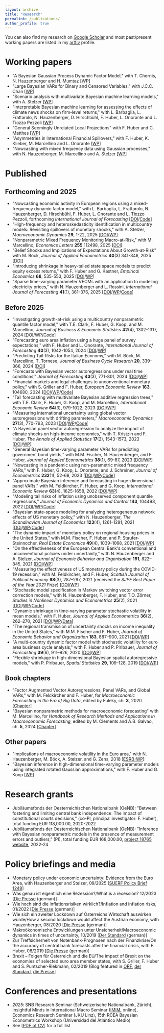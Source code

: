 ```yaml
---
layout: archive
title: "Research"
permalink: /publications/
author_profile: true
---
```


You can also find my research on <a href="https://scholar.google.at/citations?user=ymlNJ_UAAAAJ&hl=en">Google Scholar</a> and most past/present working papers are listed in my <a href="https://arxiv.org/a/pfarrhofer_m_1.html">arXiv</a> profile.

# Working papers 
* "A Bayesian Gaussian Process Dynamic Factor Model," with T. Chernis, N. Hauzenberger and H. Mumtaz [[WP](https://arxiv.org/abs/2509.04928)]
* "Large Bayesian VARs for Binary and Censored Variables," with J.C.C. Chan [[WP](https://arxiv.org/abs/2506.01422)]
* "Scenario analysis with multivariate Bayesian machine learning models," with A. Stelzer [[WP](https://arxiv.org/abs/2502.08440)]
* "Interpretable Bayesian machine learning for assessing the effects of climate news shocks on firm-level returns," with L. Barbaglia, L. Frattarolo, N. Hauzenberger, D. Hirschbühl, F. Huber, L. Onorante and L. Tiozzo Pezzoli [[WP](http://ssrn.com/abstract=5133162)]
* "General Seemingly Unrelated Local Projections" with F. Huber and C. Matthes [[WP](http://arxiv.org/abs/2410.17105)]
* "Asymmetries in International Financial Spillovers," with F. Huber, K. Klieber, M. Marcellino and L. Onorante [[WP](https://arxiv.org/abs/2410.16214)]
* "Nowcasting with mixed frequency data using Gaussian processes," with N. Hauzenberger, M. Marcellino and A. Stelzer [[WP](https://arxiv.org/abs/2402.10574)]

# Published
## Forthcoming and 2025
* "Nowcasting economic activity in European regions using a mixed-frequency dynamic factor model," with L. Barbaglia, L. Frattarolo, N. Hauzenberger, D. Hirschbühl, F. Huber, L. Onorante and L. Tiozzo Pezzoli, forthcoming _International Journal of Forecasting_ [[DOI](https://doi.org/10.1016/j.ijforecast.2025.09.006)/[Code](https://github.com/lucabarbaglia/RegionalNowcasting_replication_package_IJoF)]
* "High-frequency and heteroskedasticity identification in multicountry models: Revisiting spillovers of monetary shocks," with A. Stelzer, _Macroeconomic Dynamics_ **29**, 1-22, 2025 [[DOI](https://doi.org/10.1017/S136510052510031X)/[WP](https://arxiv.org/abs/1912.03158)]
* "Nonparametric Mixed Frequency Monitoring Macro-at-Risk," with M. Marcellino, _Economics Letters_ **255** 112498, 2025 [[DOI](https://doi.org/10.1016/j.econlet.2025.112498)]
* "Belief Shocks and Implications of Expectations About Growth-at-Risk" with M. Böck, _Journal of Applied Econometrics_ **40**(3) 341-348, 2025 [[DOI](https://doi.org/10.1002/jae.3117)]
* "Introducing shrinkage in heavy-tailed state space models to predict equity excess returns," with F. Huber and G. Kastner, _Empirical Economics_ **68**, 535-553, 2025 [[DOI](https://doi.org/10.1007/s00181-023-02437-3)/[WP](https://arxiv.org/abs/1805.12217)]
* "Sparse time-varying parameter VECMs with an application to modeling electricity prices," with N. Hauzenberger and L. Rossini, _International Journal of Forecasting_ **41**(1), 361-376, 2025 [[DOI](https://doi.org/10.1016/j.ijforecast.2024.09.001)/[WP](https://arxiv.org/abs/2011.04577)/[Code](https://github.com/nhauzenb/tvpvecm)]

## Before 2025
* "Investigating growth-at-risk using a multicountry nonparametric quantile factor model," with T.E. Clark, F. Huber, G. Koop, and M. Marcellino, _Journal of Business & Economic Statistics_ **42**(4), 1302-1317, 2024 [[DOI](https://doi.org/10.1080/07350015.2024.2310020)/[WP](https://arxiv.org/abs/2110.03411)/[Code](https://github.com/mpfarrho/qf-bart)]
* "Forecasting euro area inflation using a huge panel of survey expectations," with F. Huber and L. Onorante, _International Journal of Forecasting_ **40**(3), 1042-1054, 2024 [[DOI](https://doi.org/10.1016/j.ijforecast.2023.09.003)/[WP](https://arxiv.org/abs/2207.12225)]
* "Predicting Tail-Risks for the Italian Economy," with M. Böck, M. Marcellino, T. Tornese, _Journal of Business Cycle Research_ **20**, 339–366, 2024 [[DOI](https://doi.org/10.1007/s41549-025-00106-1)]
* "Forecasts with Bayesian vector autoregressions under real time conditions," _Journal of Forecasting_ **43**(3), 771-801, 2024 [[DOI](https://doi.org/10.1002/for.3055)/[WP](https://arxiv.org/abs/2004.04984)]
* "Financial markets and legal challenges to unconventional monetary policy," with S. Griller and F. Huber, _European Economic Review_ **163**, 104680, 2024 [[DOI](https://doi.org/10.1016/j.euroecorev.2024.104680)/[WP](https://arxiv.org/abs/2202.12695)/[Code](https://github.com/mpfarrho/idhet-mix)]
* "Tail forecasting with multivariate Bayesian additive regression trees," with T.E. Clark, F. Huber, G. Koop, and M. Marcellino, _International Economic Review_ **64**(3), 979-1022, 2023 [[DOI](https://onlinelibrary.wiley.com/doi/10.1111/iere.12619)/[WP](https://papers.ssrn.com/sol3/papers.cfm?abstract_id=3809866)]
* "Measuring international uncertainty using global vector autoregressions with drifting parameters," _Macroeconomic Dynamics_ **27**(3), 770-793, 2023
  [[DOI](https://doi.org/10.1017/S1365100521000663)/[WP](https://arxiv.org/abs/1908.06325)/[Code](https://github.com/mpfarrho/tvp-gvar-fsvm)]
* "A Bayesian panel vector autoregression to analyze the impact of climate shocks on high-income economies," with T. Kristzin and F. Huber, _The Annals of Applied Statistics_ **17**(2), 1543-1573, 2023 [[DOI](http://dx.doi.org/10.1214/22-AOAS1681)/[WP](https://arxiv.org/abs/1804.01554)]
* "General Bayesian time-varying parameter VARs for predicting government bond yields," with M.M. Fischer, N. Hauzenberger, and F. Huber, _Journal of Applied Econometrics_ **38**(1), 69-87, 2023 [[DOI](https://doi.org/10.1002/jae.2936)/[WP](https://arxiv.org/abs/2102.13393)]
* "Nowcasting in a pandemic using non-parametric mixed frequency VARs," with F. Huber, G. Koop, L. Onorante, and J. Schreiner, _Journal of Econometrics_ **232**(1), 52-69, 2023 [[DOI](https://doi.org/10.1016/j.jeconom.2020.11.006)/[WP](https://arxiv.org/abs/2008.12706)/[Code](https://github.com/mpfarrho/mf-bavart)]
* "Approximate Bayesian inference and forecasting in huge-dimensional panel VARs," with M. Feldkircher, F. Huber, and G. Koop, _International Economic Review_ **63**(4), 1625-1658, 2022 [[DOI](https://doi.org/10.1111/iere.12577)/[WP](https://arxiv.org/abs/2103.04944)]
* "Modeling tail risks of inflation using unobserved component quantile regressions," _Journal of Economic Dynamics and Control_ **143**, 104493, 2022 [[DOI](https://www.sciencedirect.com/science/article/abs/pii/S016518892200197X)/[WP](https://arxiv.org/abs/2103.03632)/[Code](https://github.com/mpfarrho/tvp-qr)]
* "Bayesian state-space modeling for analyzing heterogeneous network effects of US monetary policy," with N. Hauzenberger, _The Scandinavian Journal of Economics_ **123**(4), 1261–1291, 2021 [[DOI](https://doi.org/10.1111/sjoe.12436)/[WP](https://arxiv.org/abs/1911.06206)/[Code](https://github.com/mpfarrho/tvp-network-panel)]
* "The dynamic impact of monetary policy on regional housing prices in the United States," with M.M. Fischer, F. Huber, and P. Staufer-Steinnocher, _Real Estate Economics_ **49**(4), 1039–1068, 2021 [[DOI](https://doi.org/10.1111/1540-6229.12274)/[WP](https://arxiv.org/abs/1802.05870)]
* "On the effectiveness of the European Central Bank's conventional and unconventional policies under uncertainty," with N. Hauzenberger and A. Stelzer, _Journal of Economic Behavior and Organisation_ **191**, 822–845, 2021 [[DOI](https://doi.org/10.1016/j.jebo.2021.09.041)/[WP](https://arxiv.org/abs/2011.14424)]
* "Measuring the effectiveness of US monetary policy during the COVID-19 recession," with M. Feldkircher, and F. Huber, _Scottish Journal of Political Economy_ **68**(3), 287–297, 2021 (received the _SJPE Best Paper of the Year 2021 Prize_) [[DOI](https://doi.org/10.1111/sjpe.12275)/[WP](https://arxiv.org/abs/2007.15419)]
* "Stochastic model specification in Markov switching vector error correction models," with N. Hauzenberger, F. Huber, and T.O. Zörner, _Studies in Nonlinear Dynamics and Econometrics_ **25**(2), 2021 [[DOI](https://doi.org/10.1515/snde-2018-0069)/[WP](https://arxiv.org/abs/1807.00529)/[Code](https://www.dropbox.com/s/rk16vrnsesqtfz6/HHO2020.zip?dl=0)]
* "Dynamic shrinkage in time-varying parameter stochastic volatility in mean models," with F. Huber, _Journal of Applied Econometrics_ **36**(2), 262–270, 2021 [[DOI](https://doi.org/10.1002/jae.2804)/[WP](https://arxiv.org/abs/2005.06851)/[Data](http://qed.econ.queensu.ca/jae/datasets/huber005/)]
* "The regional transmission of uncertainty shocks on income inequality in the United States," with M.M. Fischer and F. Huber, _Journal of Economic Behavior and Organization_ **183**, 887–900, 2021 [[DOI](https://doi.org/10.1016/j.jebo.2019.03.004)/[WP](https://arxiv.org/abs/1806.08278)]
* "A multi-country dynamic factor model with stochastic volatility for euro area business cycle analysis," with F. Huber and P. Piribauer, _Journal of Forecasting_ **39**(6), 911–926, 2020 [[DOI](https://doi.org/10.1002/for.2667)/[WP](https://arxiv.org/abs/2001.03935)]
* "Flexible shrinkage in high-dimensional Bayesian spatial autoregressive models," with P. Piribauer, _Spatial Statistics_ **29**, 109–128, 2019 [[DOI](https://doi.org/10.1016/j.spasta.2018.10.004)/[WP](https://arxiv.org/abs/1805.10822)]

## Book chapters
* "Factor Augmented Vector Autoregressions, Panel VARs, and Global VARs," with M. Feldkircher and F. Huber, for _Macroeconomic Forecasting in the Era of Big Data_, edited by Fuleky, ch. **3**, 2020 [[Chapter](https://link.springer.com/chapter/10.1007/978-3-030-31150-6_3)]
* "Bayesian nonparametric methods for macroeconomic forecasting" with M. Marcellino, for _Handbook of Research Methods and Applications in Macroeconomic Forecasting_, edited by M. Clements and A.B. Galvao, ch. **5**, 2024 [[Chapter](https://doi.org/10.4337/9781035310050.00009)]

## Other papers
* "Implications of macroeconomic volatility in the Euro area," with N. Hauzenberger, M. Böck, A. Stelzer, and G. Zens, 2018 [[ESRB-WP](https://www.esrb.europa.eu/pub/pdf/wp/esrb.wp80.en.pdf?3d22daf2cf5665f0c8314cca792924a1)]
* "Bayesian inference in high-dimensional time-varying parameter models using integrated rotated Gaussian approximations," with F. Huber and G. Koop [[WP](https://arxiv.org/abs/2002.10274)]

# Research grants
* Jubiläumsfonds der Oesterreichischen Nationalbank (OeNB): "Between fostering and limiting central bank independence: The impact of constitutional courts decisions," (co-PI, principal investigator: F. Huber), total funding EUR 118,000.00, 2020-2022
* Jubiläumsfonds der Oesterreichischen Nationalbank (OeNB): "Inference with Bayesian nonparametric models in the presence of measurement errors and outliers," (PI), total funding EUR 168,000.00, [project 18765 website](https://mpfarrho.github.io/project18765), 2022-24

# Policy briefings and media
* Monetary policy under economic uncertainty: Evidence from the Euro Area, with Hauzenberger and Stelzer, 09/2025 [[SUERF Policy Brief 1248](https://www.suerf.org/publications/suerf-policy-notes-and-briefs/monetary-policy-under-economic-uncertainty-evidence-from-the-euro-area/)]
* Was genau ist eigentlich eine Rezession?/What is a recession? 12/2023 [[Die Presse](https://www.diepresse.com/17912518/was-genau-ist-eigentlich-eine-rezession) (german)]
* Wie hoch sind die Inflationsrisiken wirklich?/Inflation and inflation risks, 01/2022 [[Die Presse](https://www.diepresse.com/6091216/wie-hoch-sind-die-inflationsrisiken-wirklich) (german)]
* Wie sich ein zweiter Lockdown auf Österreichs Wirtschaft auswirken würde/How a second lockdown would affect the Austrian economy, with Hauzenberger, 08/2020 [[Die Presse](https://www.diepresse.com/5847063/wie-sich-ein-zweiter-lockdown-auf-oesterreichs-wirtschaft-auswirken-wuerde) (german)]
* Makroökonomische Entwicklungen unter Unsicherheit/Macroeconomic dynamics in times of uncertainty, 10/2019 [[Der Standard](https://www.derstandard.at/story/2000109264301/makrooekonomische-entwicklungen-unter-unsicherheit) (german)]
* Zur Treffsicherheit von Notenbank-Prognosen nach der Finanzkrise/On the accuracy of central bank forecasts after the financial crisis, with F. Huber, 08/2019 [[Die Presse](https://www.diepresse.com/5668295/zur-treffsicherheit-von-notenbank-prognosen-nach-der-finanzkrise) (german)]
* Brexit – Folgen für Österreich und die EU/The impact of Brexit on the economies of selected euro area member states, with S. Griller, F. Huber and S. Puntscher-Riekmann, 02/2019 [Blog featured in [ORF](https://orf.at/stories/3111231/), [der Standard](https://www.derstandard.at/story/2000097900545/forscher-warnen-vor-schwerwiegenden-folgen-eines-brexit), [die Presse](https://www.diepresse.com/5580178/brexit-studie-verflochtene-wirtschaft-reagiert-sensibel)]

# Conferences and presentations
* _2025_: SNB Research Seminar (Schweizerische Nationalbank, Zürich), Insightful Minds in International Macro Seminar ([IMIM](https://sites.google.com/view/imimseminars/home), online), Economics Research Seminar (JKU Linz), 15th RCEA Bayesian Econometrics Workshop (Universidad del Atlántico Medio)
* See [[PDF of CV](https://www.dropbox.com/s/2xgz0ge1h4enc6i/cv.pdf?dl=0)] for a full list
